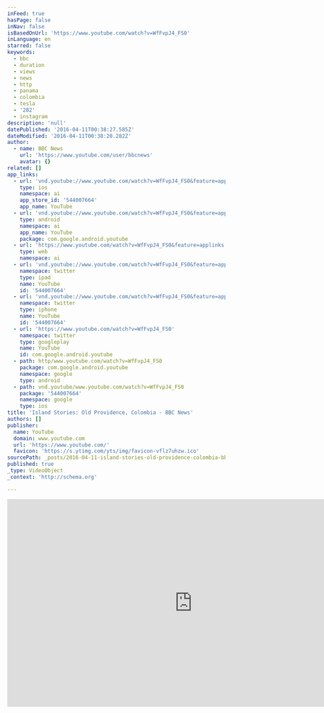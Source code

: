 ```yaml
---
inFeed: true
hasPage: false
inNav: false
isBasedOnUrl: 'https://www.youtube.com/watch?v=WfFvpJ4_FS0'
inLanguage: en
starred: false
keywords:
  - bbc
  - duration
  - views
  - news
  - http
  - panama
  - colombia
  - tesla
  - '282'
  - instagram
description: 'null'
datePublished: '2016-04-11T00:38:27.585Z'
dateModified: '2016-04-11T00:38:20.282Z'
author:
  - name: BBC News
    url: 'https://www.youtube.com/user/bbcnews'
    avatar: {}
related: []
app_links:
  - url: 'vnd.youtube://www.youtube.com/watch?v=WfFvpJ4_FS0&feature=applinks'
    type: ios
    namespace: ai
    app_store_id: '544007664'
    app_name: YouTube
  - url: 'vnd.youtube://www.youtube.com/watch?v=WfFvpJ4_FS0&feature=applinks'
    type: android
    namespace: ai
    app_name: YouTube
    package: com.google.android.youtube
  - url: 'https://www.youtube.com/watch?v=WfFvpJ4_FS0&feature=applinks'
    type: web
    namespace: ai
  - url: 'vnd.youtube://www.youtube.com/watch?v=WfFvpJ4_FS0&feature=applinks'
    namespace: twitter
    type: ipad
    name: YouTube
    id: '544007664'
  - url: 'vnd.youtube://www.youtube.com/watch?v=WfFvpJ4_FS0&feature=applinks'
    namespace: twitter
    type: iphone
    name: YouTube
    id: '544007664'
  - url: 'https://www.youtube.com/watch?v=WfFvpJ4_FS0'
    namespace: twitter
    type: googleplay
    name: YouTube
    id: com.google.android.youtube
  - path: http/www.youtube.com/watch?v=WfFvpJ4_FS0
    package: com.google.android.youtube
    namespace: google
    type: android
  - path: vnd.youtube/www.youtube.com/watch?v=WfFvpJ4_FS0
    package: '544007664'
    namespace: google
    type: ios
title: 'Island Stories: Old Providence, Colombia - BBC News'
authors: []
publisher:
  name: YouTube
  domain: www.youtube.com
  url: 'https://www.youtube.com/'
  favicon: 'https://s.ytimg.com/yts/img/favicon-vflz7uhzw.ico'
sourcePath: _posts/2016-04-11-island-stories-old-providence-colombia-bbc-news.md
published: true
_type: VideoObject
_context: 'http://schema.org'

---
```

<iframe src="https://cdn.embedly.com/widgets/media.html?src=https%3A%2F%2Fwww.youtube.com%2Fembed%2FWfFvpJ4_FS0%3Ffeature%3Doembed&amp;url=https%3A%2F%2Fwww.youtube.com%2Fwatch%3Fv%3DWfFvpJ4_FS0&amp;image=https%3A%2F%2Fi.ytimg.com%2Fvi%2FWfFvpJ4_FS0%2Fhqdefault.jpg&amp;key=b7d04c9b404c499eba89ee7072e1c4f7&amp;type=text%2Fhtml&amp;schema=youtube" width="854" height="480" scrolling="no" frameborder="0" allowfullscreen="allowfullscreen" style=""></iframe>